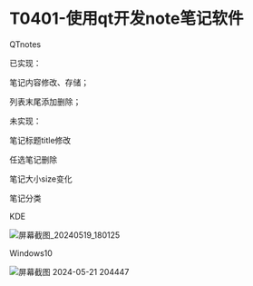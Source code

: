 # T0401-使用qt开发note笔记软件
QTnotes

已实现：

  笔记内容修改、存储；

  列表末尾添加删除；

未实现：

  笔记标题title修改

  任选笔记删除

  笔记大小size变化

  笔记分类


KDE

![屏幕截图_20240519_180125](https://github.com/EnLightGu/T0401/assets/84883393/a417b8f8-7336-4b69-b1f9-c832f2691ab8)

Windows10

![屏幕截图 2024-05-21 204447](https://github.com/EnLightGu/T0401/assets/84883393/05b81c1a-5ab6-4e56-9c96-2e44bfa51ef2)
